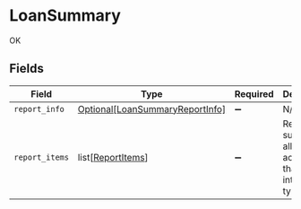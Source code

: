 # LoanSummary

OK


## Fields

| Field                                                                           | Type                                                                            | Required                                                                        | Description                                                                     |
| ------------------------------------------------------------------------------- | ------------------------------------------------------------------------------- | ------------------------------------------------------------------------------- | ------------------------------------------------------------------------------- |
| `report_info`                                                                   | [Optional[LoanSummaryReportInfo]](../../models/shared/loansummaryreportinfo.md) | :heavy_minus_sign:                                                              | N/A                                                                             |
| `report_items`                                                                  | list[[ReportItems](../../models/shared/reportitems.md)]                         | :heavy_minus_sign:                                                              | Returns a summary of all loan activity for that integration type                |